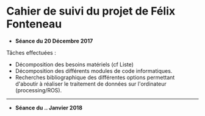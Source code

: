 # Cahier de suivi du projet de Félix Fonteneau


- **Séance du 20 Décembre 2017**

Tâches effectuées :
- Décomposition des besoins matériels (cf Liste)
- Décomposition des différents modules de code informatiques.
- Recherches bibliographique des différentes options permettant d'aboutir à réaliser le traitement de données sur l'ordinateur (processing/ROS).  
***

- **Séance du .. Janvier 2018**
